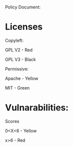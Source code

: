 
 Policy Document:
 
  # Licenses
  
  Copyleft:
  
  GPL V2 - Red

  GPL V3 - Black
  
  Permissive:
  
  Apache - Yellow
  
  MIT - Green
  
  # Vulnarabilities:

  Scores

  0<X<6 - Yellow
  
  x>6 - Red
